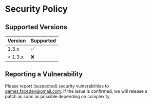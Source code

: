 # Security Policy

## Supported Versions


| Version | Supported          |
| ------- | ------------------ |
| 1.3.x   | :white_check_mark: |
| < 1.3.x | :x:                |

## Reporting a Vulnerability

Please report (suspected) security vulnerabilities to games.facedev@gmail.com. If the issue is confirmed, we will release a patch as soon as possible depending on complexity.
